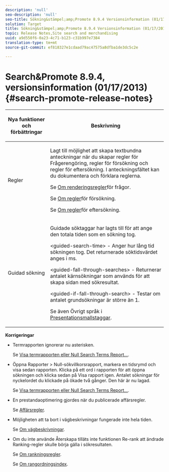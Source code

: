```yaml
---
description: 'null'
seo-description: 'null'
seo-title: Sökning&stämpel;amp;Promote 8.9.4 Versionsinformation (01/17/2013)
solution: Target
title: Sökning&stämpel;amp;Promote 8.9.4 Versionsinformation (01/17/2013)
topic: Release Notes,Site search and merchandising
uuid: a9d550f6-0a23-4c71-b123-c31b997e7384
translation-type: tm+mt
source-git-commit: ef818327e1cdaad79ac47575a8dfba1de3dc5c2e

---
```



# Search&amp;Promote 8.9.4, versionsinformation (01/17/2013){#search-promote-release-notes}

<table> 
 <thead> 
  <tr> 
   <th colname="col1" class="entry"> <p>Nya funktioner och förbättringar </p> </th> 
   <th colname="col2" class="entry"> <p>Beskrivning </p> </th> 
  </tr> 
 </thead>
 <tbody> 
  <tr> 
   <td colname="col1"> <p>Regler </p> </td> 
   <td colname="col2"> <p> Lagt till möjlighet att skapa textbundna anteckningar när du skapar regler för Frågerengöring, regler för försökning och regler för eftersökning. I anteckningsfältet kan du dokumentera och förklara reglerna. </p> <p>Se <a href="../c-about-rules-menu/c-about-query-cleaning-rules.md#concept_17F3CDDC3C8A4128AF092A82B777B86C" format="dita" scope="local"> Om renderingsregler</a>för frågor. </p> <p>Se <a href="../c-about-rules-menu/c-about-pre-search-rules.md#concept_5BF84BB6FACB4645BA9CB7496A01CD1F" format="dita" scope="local"> Om regler</a>för försökning. </p> <p>Se <a href="../c-about-rules-menu/c-about-post-search-rules.md#concept_AF6ADFCC0ADF4A788003964939917FDE" format="dita" scope="local"> Om regler</a>för eftersökning. </p> </td> 
  </tr> 
  <tr> 
   <td colname="col1"> <p>Guidad sökning </p> </td> 
   <td colname="col2"> <p> Guidade söktaggar har lagts till för att ange den totala tiden som en sökning tog. </p> <p> <span class="codeph"> &lt;guided-search-time&gt;</span> - Anger hur lång tid sökningen tog. Det returnerade söktidsvärdet anges i ms. </p> <p> <span class="codeph"> &lt;guided-fall-through-searches&gt;</span> - Returnerar antalet kärnsökningar som används för att skapa sidan med sökresultat. </p> <p> <span class="codeph"> &lt;guided-if-fall-through-search&gt;</span> - Testar om antalet grundsökningar är större än 1. </p> <p>Se även Övrigt språk i <a href="../c-appendices/c-templates.md#reference_F1BBF616BCEC4AD7B2548ECD3CA74C64" format="dita" scope="local"> Presentationsmallstaggar</a>. </p> </td> 
  </tr> 
 </tbody> 
</table>

**Korrigeringar**

* Termrapporten ignorerar nu asterisken.

   Se [Visa termrapporten eller Null Search Terms Report...](../c-about-reports-menu/c-about-reports-menu.md#task_53B7ED1582DD4B0E8376546A7AFC789A).

* Öppna Rapporter > Null-sökvillkorsrapport, markera en tidsrymd och visa sedan rapporten. Klicka på ett ord i rapporten för att öppna sökningen och klicka sedan på Visa rapport igen. Antalet sökningar för nyckelordet du klickade på ökade två gånger. Den här är nu lagad.

   Se [Visa termrapporten eller Null Search Terms Report...](../c-about-reports-menu/c-about-reports-menu.md#task_53B7ED1582DD4B0E8376546A7AFC789A).

* En prestandaoptimering gjordes när du publicerade affärsregler.

   Se [Affärsregler](../c-about-rules-menu/c-about-business-rules.md#concept_2A93D76216754D3D8412CDEA00BD26BD).

* Möjligheten att ta bort i vägbeskrivningar fungerade inte hela tiden.

   Se [Om vägbeskrivningar](../c-about-design-menu/c-about-breadcrumbs.md#concept_FB8A943C594A4A1593B118141DA61F03).

* Om du inte använde Återskapa tilläts inte funktionen Re-rank att ändrade Ranking-regler skulle börja gälla i sökresultaten.

   Se [Om rankningsregler](../c-about-rules-menu/c-about-ranking-rules.md#concept_F555C076759B4E81B925441CFE707397).

   Se [Om rangordningsindex](../c-about-index-menu/c-about-re-rank-index.md#concept_147B0A9FCD51451787DA898E06F7C692).

